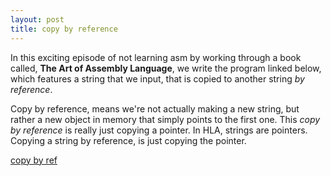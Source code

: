 ```yaml
---
layout: post
title: copy by reference
---
```


In this exciting episode of not learning asm by working through a book called,
**The Art of Assembly Language**, we write the program linked below, which 
features a string that we input, that is copied to another string *by reference*.

Copy by reference, means we're not actually making a new string, but rather
a new object in memory that simply points to the first one. This *copy by
reference* is really just copying a pointer. In HLA, strings are pointers.
Copying a string by reference, is just copying the pointer.

[copy by ref](https://github.com/athegist/asm0/blob/master/C4/strRefAssignDemo.hla)